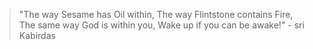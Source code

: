 
> "The way Sesame has Oil within, The way Flintstone contains Fire, The same way God is within you, Wake up if you can be awake!"  - sri Kabirdas
